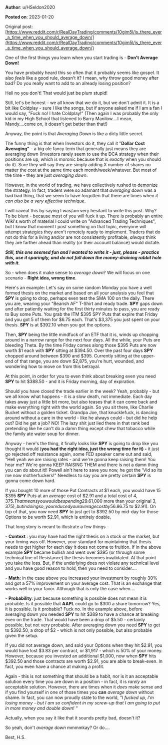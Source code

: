 **Author**: u/HSeldon2020

**Posted on**: 2023-01-20

Original post: [https://www.reddit.com/r/RealDayTrading/comments/10gim5l/is_there_ever_a_time_when_you_should_average_down/](https://www.reddit.com/r/RealDayTrading/comments/10gim5l/is_there_ever_a_time_when_you_should_average_down/)

One of the first things you learn when you start trading is - **Don't Average Down!** 

You have probably heard this so often that it probably seems like gospel.  It also *feels* like a good rule, doesn't it?  I mean, why throw good money after bad?  Do you really want to add to an already losing position? 

Hell no you don't!  That would just be plum stupid! 

Still, let's be honest - we all know that we do it, but we don't admit it.  It is a bit like Coldplay - sure I like the songs, but if anyone asked me if I am a fan I would say, "Fuck no! I hate Coldplay!"  (Then again I was probably the only kid in my High School that listened to Barry Manilow....I mean, Mandy....come on, it doesn't get better than that!)  

Anyway, the point is that *Averaging Down* is like a dirty little secret.

The funny thing is that when Investors do it, they call it "**Dollar Cost Averaging"** \- a big ole fancy term that generally just means they are averaging down (Investors rarely seem to use the DCA strategy when their positions are up, which is moronic because that is *exactly* when you should do it).  Sure they will say they are simply adding X number of shares no matter the cost at the same time each month/week/whatever.  But most of the time - they are just *averaging down*.    

However, in the world of trading, we have collectively rushed to demonize the strategy.  In fact, traders were so adamant that *averaging down* was a bad bad thing, that we seem to have forgotten that there are times when *it can also be a very effective technique*.

I will caveat this by saying I was/am very hesitant to write this post.  Why?  To be blunt - because most of you will fuck it up.  There is probably an entire Wiki's worth of material I could write on "Advanced Trading Techniques", but I know that moment I post something on that topic, everyone will attempt strategies they aren't remotely ready to implement.  Traders that do not do this for a living and/or are not consistently profitable, *always* think they are farther ahead than reality (or their account balance) would dictate.  

***Still, this one seemed fun and I wanted to write it - just, please - practice this, use it sparingly, and do not fall down the money-draining rabbit hole with it.*** 

So - when does it make sense to *average down*?  We will focus on one scenario - **Right idea, wrong time**.

Here's an example: Let's say on some random Monday you have a well formed thesis on the market and based on all your analysis you feel that **SPY** is going to drop, perhaps even test the SMA 100 on the daily.  There you are, wearing your "Bearish AF" T-Shirt and ready trade.  **SPY** gaps down and after patiently waiting for the first thirty minutes to pass, you are ready to Buy some Puts.  You grab the ITM $395 SPY Puts that expire that Friday and you got 5 of them for $6.75 each.  That's $3,375 you just spent on your thesis.  **SPY** is at $392.10 when you got the options.

Then, **SPY** being the little mindfuck of an ETF that it is, winds up chopping around in a narrow range for the next four days.  All the while, your Puts are bleeding Theta. By the time Friday comes along those $395 Puts are now worth $1 each with **SPY** sitting at $394.50.  Over the past four days **SPY** chopped around between $390 and $395.  Currently sitting at the upper-end of that range, you are down $2,875, you're hurt, wounded, and wondering how to move on from this betrayal.    

At this point, in order for you to even think about breaking even you need **SPY** to hit $388.50 - and it is Friday morning, day of expiration.  

Should you have closed the trade earlier in the week? Yeah, probably - but we all know what happens - it is a slow death, not immediate.  Each day takes away just a little bit more, but also teases that it can come back and make everything right with the world again.  So you sit there, like Charlie Bucket without a golden ticket.  Grandpa Joe, that knucklefuck, is dancing around without a care in the world - like he always could - but did he help out? Did he get a job? NO! The lazy shit just lied there in that rank bed pretending like he can't do a damn thing except chew that tobacco while the family ate water soup for dinner.   

Anyway - here's the thing, it finally looks like **SPY** is going to drop like you thought it would (**you had the right idea, just the wrong time for it) -** it just go rejected off resistance again, some FED speaker came out and said, "Hell yeah we are raising rates - and we're gonna keep raising them! You hear me? We're gonna KEEP RAISING THEM and there is not a damn thing you can do about it!! Powell ain't here to save you now, he got the 'Vid so its me now motherfuckers!"   Needless to say you are pretty certain **SPY** is gonna come down hard.  

If you bought 10 more of those Put Contracts at $1 each, you would have 15 $395 **SPY** Puts at an average cost of $2.91 and a total cost of $4,375.  That means you would be spending 29.6% more money ($1,000 more than your original $3,375), but in doing so, you reduced your average cost by 56.8% ($6.75 to $2.91).  On top of that, you now need **SPY** to just get to $392.50 by mid-day for those Options to be worth $2.91, which is entirely doable.

That long story is meant to illustrate a few things - 

\- **Context** : you may have had the right thesis on a stock or the market, but your timing was off.  However, your standard for maintaining that thesis needs to get higher for each day it does not come to fruition.  If in the above example **SPY** became bullish and went over $395 (or through some technical line of Resistance) the thesis becomes invalidated.  At that point you take the loss.  But, if the underlying does not violate any technical level and you have good reason to hold, then you need to consider....

\- **Math:**  in the case above you increased your investment by roughly 30% and got a 57% improvement on your average cost.  That is an exchange that works well in your favor. Although that is only the case when....

\- **Probability**: just because something is possible does not mean it is probable. Is it possible that **AAPL** could go to $300 a share tomorrow? Yes, it is possible.  Is it probable? Fuck no. In the example above, before averaging down you needed **SPY** to hit $389 to have a chance at breaking even on the trade.   That would have been a drop of $5.50 - certainly possible, but not very probable.  After averaging down you need **SPY** to get to $392.50, a drop of $2 - which is not only possible, but also probable given the setup.  

If you did not average down, and sold your Options when they hit $2.91, you would have lost $3.83 per contract, or $1,917 - which is 50% of your money.  However, because you invested an additional $1,000, now when **SPY** hits $392.50 and those contracts are worth $2.91, you are able to break-even.  In fact, you even have a chance at making a profit.

Again - this is not something that should be a habit, nor is it an acceptable solution every time you are down in a position - in fact, it is *rarely* an acceptable solution.  However, there are times when it *does* make sense and if you find yourself in one of those times you **can** *average down* without shame.  In fact, you can now proudly state to the world, *"I fucked up, I'm losing money - but I am so confident in my screw-up that I am going to put in more money and double down! "* 

Actually, when you say it like that it sounds pretty bad, doesn't it?  

So yeah, don't *average down* mmmmkay?  Or do....

Best, H.S.